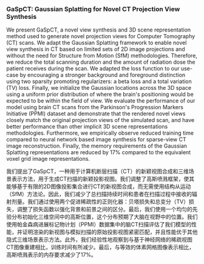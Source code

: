### GaSpCT: Gaussian Splatting for Novel CT Projection View Synthesis

We present GaSpCT, a novel view synthesis and 3D scene representation method used to generate novel projection views for Computer Tomography (CT) scans. We adapt the Gaussian Splatting framework to enable novel view synthesis in CT based on limited sets of 2D image projections and without the need for Structure from Motion (SfM) methodologies. Therefore, we reduce the total scanning duration and the amount of radiation dose the patient receives during the scan. We adapted the loss function to our use-case by encouraging a stronger background and foreground distinction using two sparsity promoting regularizers: a beta loss and a total variation (TV) loss. Finally, we initialize the Gaussian locations across the 3D space using a uniform prior distribution of where the brain's positioning would be expected to be within the field of view. We evaluate the performance of our model using brain CT scans from the Parkinson's Progression Markers Initiative (PPMI) dataset and demonstrate that the rendered novel views closely match the original projection views of the simulated scan, and have better performance than other implicit 3D scene representations methodologies. Furthermore, we empirically observe reduced training time compared to neural network based image synthesis for sparse-view CT image reconstruction. Finally, the memory requirements of the Gaussian Splatting representations are reduced by 17% compared to the equivalent voxel grid image representations.

我们提出了GaSpCT，一种用于计算机断层扫描（CT）的新颖视图合成和三维场景表示方法，用于生成CT扫描的新颖投影视图。我们调整了高斯喷溅框架，使其能够基于有限的2D图像投影集合进行CT的新视图合成，而无需使用结构从运动（SfM）方法论。因此，我们减少了总扫描持续时间和患者在扫描过程中接收的辐射剂量。我们通过使用两个促进稀疏性的正则化器：贝塔损失和总变分（TV）损失，调整了损失函数以强化背景和前景之间的区分。最后，我们使用一个均匀的先验分布初始化三维空间中的高斯位置，这个分布预期了大脑在视野中的位置。我们使用帕金森病进展标记物计划（PPMI）数据集中的脑CT扫描评估了我们模型的性能，并证明渲染的新视图与模拟扫描的原始投影视图紧密匹配，并且性能优于其他隐式三维场景表示方法。此外，我们经验性地观察到与基于神经网络的稀疏视图CT图像重建相比，训练时间有所减少。最后，与等效的体素网格图像表示相比，高斯喷溅表示的内存要求减少了17%。
